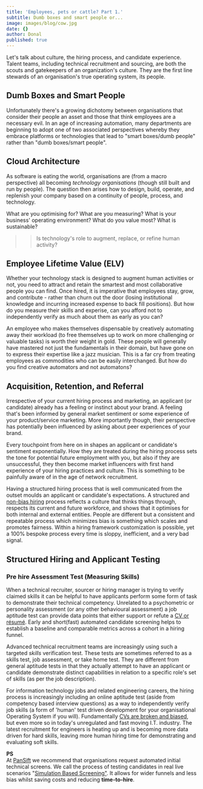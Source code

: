 ```yaml
---
title: 'Employees, pets or cattle? Part 1.'
subtitle: Dumb boxes and smart people or...
image: images/blog/cow.jpg
date: {}
author: Donal
published: true
---
```

Let's talk about culture, the hiring process, and candidate experience. Talent teams, including technical recruitment and sourcing, are both the scouts and gatekeepers of an organization's culture. They are the first line stewards of an organisation's true operating system, its people.

## Dumb Boxes and Smart People

Unfortunately there's a growing dichotomy between organisations that consider their people an asset and those that think employees are a necessary evil. In an age of increasing automation, many departments are beginning to adopt one of two associated perspectives whereby they embrace platforms or technologies that lead to "smart boxes/dumb people" rather than "dumb boxes/smart people".


## Cloud Architecture

As software is eating the world, organisations are (from a macro perspective) all becoming *technology organisations* (though still built and run by people). The question then arises how to design, build, operate, and replenish your company based on a continuity of people, process, and technology. 

What are you optimising for? What are you measuring? What is your business' operating environment? What do you value most? What is sustainable?

> > Is technology's role to augment, replace, or refine human activity?

## Employee Lifetime Value (ELV)

Whether your technology stack is designed to augment human activities or not, you need to attract and retain the smartest and most collaborative people you can find. Once hired, it is imperative that employees stay, grow, and contribute - rather than churn out the door (losing institutional knowledge and incurring increased expense to back fill positions). But how do you measure their skills and experise, can you afford not to independently verify as much about them as early as you can?

An employee who makes themselves dispensable by creatively automating away their workload (to free themselves up to work on more challenging or valuable tasks) is worth their weight in gold. These people will generally have mastered not just the fundamentals in their domain, but have gone on to express their expertise like a jazz musician. This is a far cry from treating employees as commodities who can be easily interchanged. But how do you find creative automators and not automatons?

## Acquisition, Retention, and Referral

Irrespective of your current hiring process and marketing, an applicant (or candidate) already has a feeling or instinct about your brand. A feeling that's been informed by general market sentiment or some experience of your product/service marketing. More importantly though, their perspective has potentially been influenced by asking about peer experiences of your brand. 

Every touchpoint from here on in shapes an applicant or candidate's sentiment exponentially. How they are treated during the hiring process sets the tone for potential future employment with you, but also if they are unsuccessful, they then become market influencers with first hand experience of your hiring practices and culture. This is something to be painfully aware of in the age of network recruitment.

Having a structured hiring process that is well communicated from the outset moulds an applicant or candidate's expectations. A structured and [non-bias hiring](https://pansift.com/blog/overcoming-survivor-bias-when-hiring/) process reflects a culture that thinks things through, respects its current and future workforce, and shows that it optimises for both internal and external entities. People are different but a consistent and repeatable process which minimizes bias is something which scales and promotes fairness. Within a hiring framework customization is possible, yet a 100% bespoke process every time is sloppy, inefficient, and a very bad signal.

## Structured Hiring and Applicant Testing

### Pre hire Assessment Test (Measuring Skills)
When a technical recruiter, sourcer or hiring manager is trying to verify claimed skills it can be helpful to have applicants perform some form of task to demonstrate their technical competency. Unrelated to a psychometric or personality assessment (or any other behavioural assessment) a job aptitude test can provide data points that either support or refute a [CV or résumé](https://pansift.com/blog/how-to-seo-hack-your-cv/). Early and short(fast) automated candidate screening helps to establish a baseline and comparable metrics across a cohort in a hiring funnel. 

Advanced technical recruitment teams are increasingly using such a targeted *skills* verification test. These tests are sometimes referred to as a skills test, job assessment, or take home test. They are different from general aptitude tests in that they actually attempt to have an applicant or candidate demonstrate distinct capabilities in relation to a specific role's set of skills (as per the job description).

For information technology jobs and related engineering careers, the hiring process is increasingly including an online aptitude test (aside from competency based interview questions) as a way to independently verify job skills (a form of 'human' test driven development for your organisational Operating System if you will). Fundamentally [CVs are broken and biased](https://pansift.com/blog/why-cvs-and-resumes-are-broken/), but even more so in today's unregulated and fast moving I.T. industry. The latest recruitment for engineers is heating up and is becoming more data driven for hard skills, leaving more human hiring time for demonstrating and evaluating soft skills.

<div class="card">
  <div class="card-header"><b>PS</b></div>
  <div class="card-body">At <a href="https://pansift.com/?utm_source=psblog&utm_medium=hyperlink&utm_campaign=launch&utm_content=sbs">PanSift</a> we recommend that organisations request automated initial technical screens. We call the process of testing candidates in real live scenarios "<a href="https://try.pansift.com/?utm_source=psblog&utm_medium=hyperlink&utm_campaign=launch&utm_content=sbs">Simulation Based Screening"</a>. It allows for wider funnels and less bias whilst saving costs and reducing <b>time-to-hire</b>.</div>
</div>
